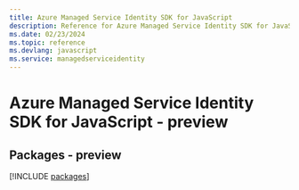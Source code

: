 ```yaml
---
title: Azure Managed Service Identity SDK for JavaScript
description: Reference for Azure Managed Service Identity SDK for JavaScript
ms.date: 02/23/2024
ms.topic: reference
ms.devlang: javascript
ms.service: managedserviceidentity
---
```

# Azure Managed Service Identity SDK for JavaScript - preview
## Packages - preview
[!INCLUDE [packages](managed-service-identity-index.md)]